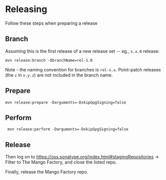 # Releasing
Follow these steps when preparing a release

## Branch
Assuming this is the first release of a new release set -- eg., `x.x.0` release:

    mvn release:branch -DbranchName=rel-1.0

Note - the naming convention for branches is `rel-x.x`.  Point-patch releases (the `z` in `x.y.z`) are not included in the branch name.

## Prepare

    mvn release:prepare -Darguments=-DskipGpgSigning=false

## Perform

     mvn release:perform -Darguments=-DskipGpgSigning=false

## Release

Then log on to https://oss.sonatype.org/index.html#stagingRepositories -> Filter to The Mango Factory, and close the listed repo.

Finally, release the Mango Factory repo.
